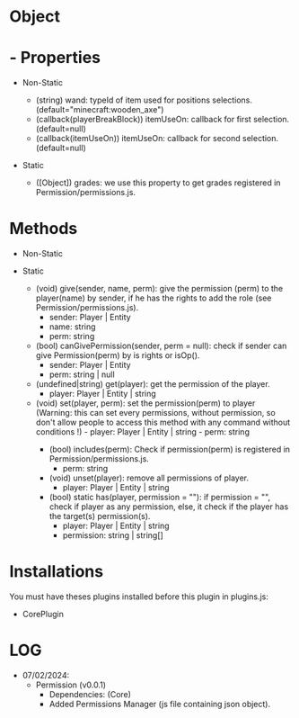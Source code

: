 # Object

# - Properties
- Non-Static
    - (string) wand: typeId of item used for positions selections. (default="minecraft:wooden_axe")
    - (callback(playerBreakBlock)) itemUseOn: callback for first selection. (default=null)
    - (callback(itemUseOn)) itemUseOn: callback for second selection. (default=null)

- Static
    - ([Object]) grades: we use this property to get grades registered in Permission/permissions.js.

# Methods
  
- Non-Static

  
- Static
    - (void) give(sender, name, perm): give the permission (perm) to the player(name) by sender, if he has the rights to add the role (see Permission/permissions.js).
        - sender: Player | Entity
        - name: string
        - perm: string
    - (bool) canGivePermission(sender, perm = null): check if sender can give Permission(perm) by is rights or isOp().
        - sender: Player | Entity
        - perm: string | null
    - (undefined|string) get(player): get the permission of the player.
        - player: Player | Entity | string
    - <Warning>(void) set(player, perm): set the permission(perm) to player (Warning: this can set every permissions, without permission, so don't allow people to access this method with any command without conditions !)
          - player: Player | Entity | string
          - perm: string
        - (bool) includes(perm): Check if permission(perm) is registered in Permission/permissions.js.
          - perm: string
        - (void) unset(player): remove all permissions of player.
            - player: Player | Entity | string
        - (bool) static has(player, permission = ""): if permission = "", check if player as any permission, else, it check if the player has the target(s) permission(s).
            - player: Player | Entity | string
            - permission: string | string[] 
        

# Installations
You must have theses plugins installed before this plugin in plugins.js:
- CorePlugin

# LOG

- 07/02/2024:
    -  Permission (v0.0.1)
        -    Dependencies: (Core)
        -    Added Permissions Manager (js file containing json object).
